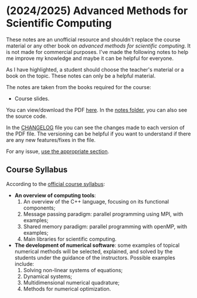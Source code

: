# (2024/2025) Advanced Methods for Scientific Computing

These notes are an unofficial resource and shouldn't replace the course material or any other book on _advanced methods for scientific computing_. It is not made for commercial purposes. I've made the following notes to help me improve my knowledge and maybe it can be helpful for everyone.

As I have highlighted, a student should choose the teacher's material or a book on the topic. These notes can only be a helpful material.

The notes are taken from the books required for the course: 

- Course slides.

You can view/download the PDF [here](notes/advanced-methods-for-scientific-computing.pdf). In the [notes folder](notes/), you can also see the source code.

In the [CHANGELOG](CHANGELOG.md) file you can see the changes made to each version of the PDF file. The versioning can be helpful if you want to understand if there are any new features/fixes in the file.

For any issue, [use the appropriate section](https://github.com/PoliMI-HPC-E-notes-projects-AndreVale69/HPC-E-PoliMI-university-notes/issues).

## Course Syllabus

According to the [official course syllabus](https://www11.ceda.polimi.it/schedaincarico/schedaincarico/controller/scheda_pubblica/SchedaPublic.do?&evn_default=evento&c_classe=836969&__pj0=0&__pj1=e067fdf9cd2a6f7c981884e97ebba6e5):

- **An overview of computing tools**:
    1. An overview of the C++ language, focusing on its functional components;
    2. Message passing paradigm: parallel programming using MPI, with examples;
    3. Shared memory paradigm: parallel programming with openMP, with examples;
    4. Main libraries for scientific computing.
- **The development of numerical software**: some examples of topical numerical methods will be selected, explained, and solved by the students under the guidance of the instructors. Possible examples include:
    1. Solving non-linear systems of equations;
    2. Dynamical systems;
    3. Multidimensional numerical quadrature;
    4. Methods for numerical optimization.
